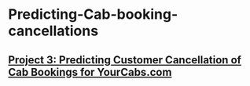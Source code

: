 # Predicting-Cab-booking-cancellations
## [Project 3: Predicting	Customer	Cancellation	of	Cab	Bookings	for	YourCabs.com](https://github.com/psharma0912/Predicting-Cab-booking-cancellations.git)
